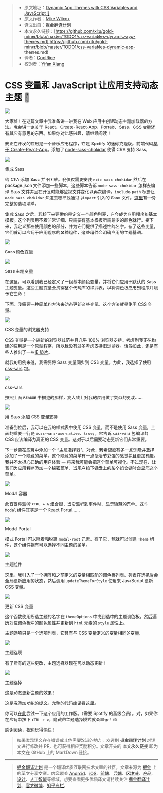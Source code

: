 > * 原文地址：[Dynamic App Themes with CSS Variables and JavaScript 🎨](https://itnext.io/css-variables-dynamic-app-themes-86c0db61cbbb)
> * 原文作者：[Mike Wilcox](https://itnext.io/@mjw56?source=post_header_lockup)
> * 译文出自：[掘金翻译计划](https://github.com/xitu/gold-miner)
> * 本文永久链接：[https://github.com/xitu/gold-miner/blob/master/TODO1/css-variables-dynamic-app-themes.md](https://github.com/xitu/gold-miner/blob/master/TODO1/css-variables-dynamic-app-themes.md)
> * 译者：[CoolRice](https://github.com/CoolRice)
> * 校对者：[Yifan Xiang](https://github.com/diliburong)

# CSS 变量和 JavaScript 让应用支持动态主题 🎨

![](https://cdn-images-1.medium.com/max/1000/1*tZ4wAfvhrQpuzvM-pZkkmg.jpeg)

大家好！在这篇文章中我准备讲一讲我在 Web 应用中创建动态主题加载器的方法。我会讲一点关于 React、Create-React-App、Portals、Sass、CSS 变量还有其它有意思的东西。如果你对此感兴趣，请继续阅读！

我正在开发的应用是一个音乐应用程序，它是 Spotify 的迷你克隆版。前端代码[基于 Create-React-App](https://reactjs.org/docs/create-a-new-react-app.html#create-react-app)。添加了 [node-sass-chokidar](https://github.com/michaelwayman/node-sass-chokidar) 使得 CRA 支持 Sass。

![](https://cdn-images-1.medium.com/max/800/1*eONilVt2-KF6bpIu9OxhzQ.png)

集成 Sass

给 CRA 添加 Sass 并不困难。我仅仅需要安装 `node-sass-chokidar` 然后在 package.json 文件添加一些脚本，这些脚本告诉 `node-sass-chokidar` 怎样去编译 Sass 文件并且在开发时能够监视文件变化以再次编译。`include-path` 标志让 `node-sass-chokidar` 知道去哪寻找通过 `@import` 引入的 Sass 文件。[这里](https://github.com/michaelwayman/node-sass-chokidar#options)有一份完整的选项清单。

集成 Sass 之后，我接下来要做的是定义一个颜色列表，它会成为应用程序的基本模板。这个列表用不着非常详细，只需要有基本模板所需最少的颜色就行。接下来，我定义那些使用颜色的部分，并为它们提供了描述性的名字。有了这些变量，它们就可以应用于应用程序的各种组件，这些组件会明确应用的主题基调。

![](https://cdn-images-1.medium.com/max/800/1*4J5_zY1pkslb8GWLgpVdmA.png)

Sass 颜色变量

![](https://cdn-images-1.medium.com/max/800/1*bBXgZI-3qWHiW2k8IeoJhA.png)

Sass 主题变量

在这里，可以看到我已经定义了一组基本颜色变量，并将它们应用于默认的 Sass 主题变量。这些主题变量会贯穿整个代码库的样式表，以将调色板应用到程序并赋予它生命！

下面，我需要一种简单的方法来动态更新这些变量。这个方法就是使用 [CSS 变量](https://developer.mozilla.org/en-US/docs/Web/CSS/Using_CSS_variables)。

![](https://cdn-images-1.medium.com/max/800/1*SgLF0GFzpFXgPZZrZkbgQg.png)

CSS 变量的浏览器支持

CSS 变量是一个较新的浏览器规范并且几乎 100% 浏览器支持。考虑到我正在构建的应用是一个原型程序，所以我没有过多考虑支持旧浏览器。话虽如此，还是有些人推出了一些[IE 垫片](https://github.com/luwes/css-var-shim)。

就我的用例来说，我需要将 Sass 变量同步到 CSS 变量。为此，我选择了使用 [css-vars](https://github.com/malyw/css-vars) 包。

![](https://cdn-images-1.medium.com/max/800/1*--j_jmZ8p1-2awwqDQleVw.png)

css-vars

按照上面 `README` 中描述的那样，我大致上对我的应用做了类似的更改……

![](https://cdn-images-1.medium.com/max/800/1*IzkhVzxv991uNSMBBYK1Yg.png)

用 Sass 添加 CSS 变量支持

准备到位后，我可以在我的样式表中使用 CSS 变量，而不是使用 Sass 变量。上面的重要一行是 `$css-vars-use-native: true;`，它告诉 css-vars 包编译的 CSS 应该编译为真正的 CSS 变量。这对于以后需要动态更新它们非常重要。

下一步要在应用中添加一个 “主题选择器”。对此，我希望能有多一点乐趣并选择添加了一个隐藏的菜单。这个隐藏的菜单有一点复活节彩蛋的感觉并且更加有趣。我并不太担心正确的用户体验 — 将来我可能会把这个菜单可视化。不过现在，让我们为应用程序添加一个秘密菜单，当用户按下键盘上的某个组合键时会显示这个菜单。

![](https://cdn-images-1.medium.com/max/800/1*0z13r6yik2WcRMiNoWHl8g.png)

Modal 容器

此容器将监听 `CTRL + E` 组合键，当它监听到事件时，显示隐藏的菜单。这个 `Modal` 组件其实是一个 React Portal……

![](https://cdn-images-1.medium.com/max/800/1*D3xwDmwtLh7xtP1hRyldGw.png)

Modal Portal

模式 Portal 可以附着和脱离 `modal-root` 元素。有了它，我就可以创建 `Theme` 组件，这个组件拥有可以选择不同主题的菜单。

![](https://cdn-images-1.medium.com/max/800/1*eozcDZ0mLiymtSeRlsxDLQ.png)

主题组件

这里，我引入了一个拥有和之前定义的变量相匹配的调色板列表。列表在选择后会全局更新应用的状态，然后调用 `updateThemeForStyle` 使用来 JavaScript 更新 CSS 变量。

![](https://cdn-images-1.medium.com/max/800/1*DZ7v0KtJ41HtF7dvhEz0fQ.png)

更新 CSS 变量

这个函数使用所选主题的名字在 `themeOptions` 中找到选中的主题调色板，然后遍历对应调色板中的颜色属性并更新到 `html` 元素的 `style` 属性上。

主题选项只是一个选项列表，它具有与 CSS 变量定义的变量相同的变量.

![](https://cdn-images-1.medium.com/max/800/1*-FaRopFYzpFdf7bjX7Xv8g.png)

主题选项

有了所有的这些更改，主题选择器现在可以动态更新！

![](https://cdn-images-1.medium.com/max/800/1*crV1ujG7TsYXjB3LRbgGdw.gif)

主题选择

这是动态更新主题的效果！

这是我添加功能的[提交](https://github.com/mjw56/wavves/commit/7fd2210c69617c33c4244d4755f1d33770d3c57d)，完整的代码库请看[这里](https://github.com/mjw56/wavves)。

你可以[在此](https://wavves-amcsxyspgk.now.sh/)尝试一下这个应用的工作版。（需要 Spotify 的高级会员）。对，如果你在应用中按下 `CTRL + e`，隐藏的主题选择模式就会显示！😄

感谢阅读，祝你玩得愉快！

> 如果发现译文存在错误或其他需要改进的地方，欢迎到 [掘金翻译计划](https://github.com/xitu/gold-miner) 对译文进行修改并 PR，也可获得相应奖励积分。文章开头的 **本文永久链接** 即为本文在 GitHub 上的 MarkDown 链接。


---

> [掘金翻译计划](https://github.com/xitu/gold-miner) 是一个翻译优质互联网技术文章的社区，文章来源为 [掘金](https://juejin.im) 上的英文分享文章。内容覆盖 [Android](https://github.com/xitu/gold-miner#android)、[iOS](https://github.com/xitu/gold-miner#ios)、[前端](https://github.com/xitu/gold-miner#前端)、[后端](https://github.com/xitu/gold-miner#后端)、[区块链](https://github.com/xitu/gold-miner#区块链)、[产品](https://github.com/xitu/gold-miner#产品)、[设计](https://github.com/xitu/gold-miner#设计)、[人工智能](https://github.com/xitu/gold-miner#人工智能)等领域，想要查看更多优质译文请持续关注 [掘金翻译计划](https://github.com/xitu/gold-miner)、[官方微博](http://weibo.com/juejinfanyi)、[知乎专栏](https://zhuanlan.zhihu.com/juejinfanyi)。
